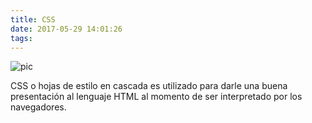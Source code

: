 ```yaml
---
title: CSS
date: 2017-05-29 14:01:26
tags:
---
```


![pic](CSS.png)

CSS o hojas de estilo en cascada es utilizado para darle una buena presentación al lenguaje HTML al momento de ser interpretado por los navegadores.